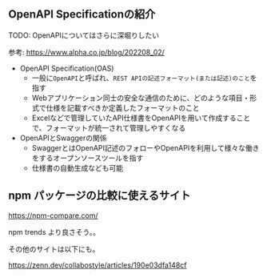 ## OpenAPI Specificationの紹介

TODO: OpenAPIについてはさらに深堀りしたい

参考: https://www.alpha.co.jp/blog/202208_02/

- OpenAPI Specification(OAS)
    - 一般に`OpenAPI`と呼ばれ、`REST APIの記述フォーマット(または記述)のこと`を指す
    - Webアプリケーション同士の安全な通信のために、どのような項目・形式で仕様を記載すべきか定義したフォーマットのこと
    - Excelなどで管理していたAPI仕様書をOpenAPIを用いて作成することで、フォーマットが統一されて管理しやすくなる
- OpenAPIとSwaggerの関係
    - SwaggerとはOpenAPI記述のフォローやOpenAPIを利用して様々な働きをするオープンソースツールを指す
    - 仕様書の自動生成なども可能

## npm パッケージの比較に使えるサイト

https://npm-compare.com/

npm trends より良さそう。。

その他のサイトは以下にも。

https://zenn.dev/collabostyle/articles/190e03dfa148cf

